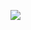 [![](https://visitcount.itsvg.in/api?id=HyrniT&label=Views&pretty=false)](https://visitcount.itsvg.in)
